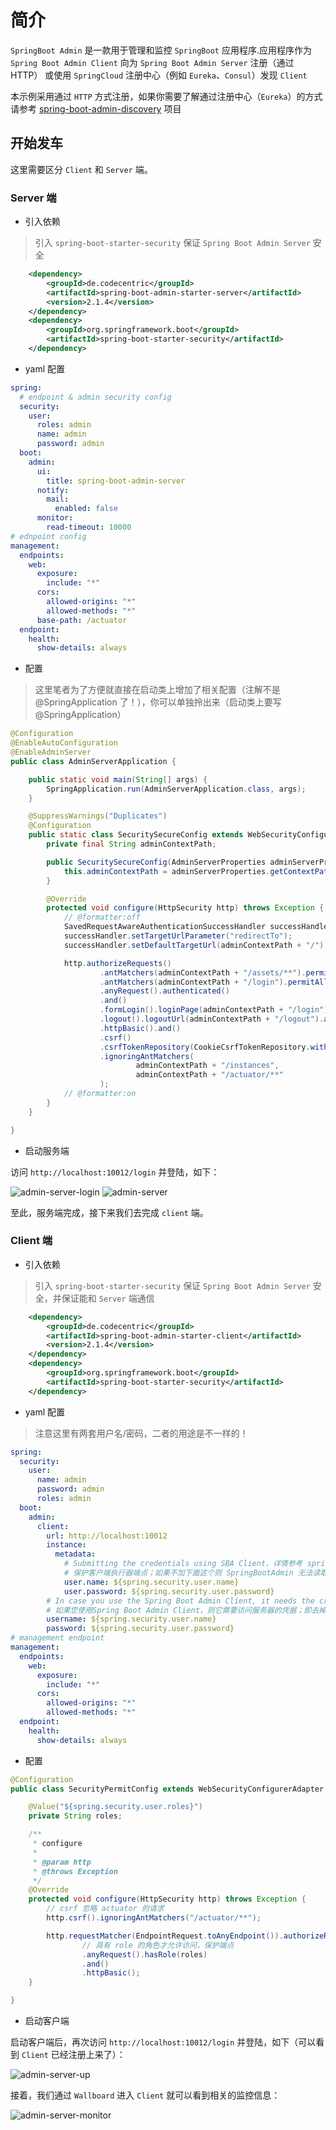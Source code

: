 # 简介

`SpringBoot Admin` 是一款用于管理和监控 `SpringBoot` 应用程序.应用程序作为 `Spring Boot Admin Client` 向为 `Spring Boot Admin Server` 注册（通过HTTP）
或使用 `SpringCloud` 注册中心（例如 `Eureka`、`Consul`）发现 `Client`

本示例采用通过 `HTTP` 方式注册，如果你需要了解通过注册中心（`Eureka`）的方式请参考 [spring-boot-admin-discovery](https://github.com/rexlin600/springboot-sutra-pavilion/tree/master/spring-boot-admin-discovery) 项目


## 开始发车

这里需要区分 `Client` 和 `Server` 端。

### Server 端

* 引入依赖

> 引入 `spring-boot-starter-security` 保证 `Spring Boot Admin Server` 安全

```xml
    <dependency>
        <groupId>de.codecentric</groupId>
        <artifactId>spring-boot-admin-starter-server</artifactId>
        <version>2.1.4</version>
    </dependency>
    <dependency>
        <groupId>org.springframework.boot</groupId>
        <artifactId>spring-boot-starter-security</artifactId>
    </dependency>
```

* yaml 配置

```yaml
spring:
  # endpoint & admin security config
  security:
    user:
      roles: admin
      name: admin
      password: admin
  boot:
    admin:
      ui:
        title: spring-boot-admin-server
      notify:
        mail:
          enabled: false
      monitor:
        read-timeout: 10000
# ednpoint config
management:
  endpoints:
    web:
      exposure:
        include: "*"
      cors:
        allowed-origins: "*"
        allowed-methods: "*"
      base-path: /actuator
  endpoint:
    health:
      show-details: always
```

* 配置

> 这里笔者为了方便就直接在启动类上增加了相关配置（注解不是 @SpringApplication 了！），你可以单独拎出来（启动类上要写 @SpringApplication）

```java
@Configuration
@EnableAutoConfiguration
@EnableAdminServer
public class AdminServerApplication {

    public static void main(String[] args) {
        SpringApplication.run(AdminServerApplication.class, args);
    }

    @SuppressWarnings("Duplicates")
    @Configuration
    public static class SecuritySecureConfig extends WebSecurityConfigurerAdapter {
        private final String adminContextPath;

        public SecuritySecureConfig(AdminServerProperties adminServerProperties) {
            this.adminContextPath = adminServerProperties.getContextPath();
        }

        @Override
        protected void configure(HttpSecurity http) throws Exception {
            // @formatter:off
            SavedRequestAwareAuthenticationSuccessHandler successHandler = new SavedRequestAwareAuthenticationSuccessHandler();
            successHandler.setTargetUrlParameter("redirectTo");
            successHandler.setDefaultTargetUrl(adminContextPath + "/");

            http.authorizeRequests()
                    .antMatchers(adminContextPath + "/assets/**").permitAll()
                    .antMatchers(adminContextPath + "/login").permitAll()
                    .anyRequest().authenticated()
                    .and()
                    .formLogin().loginPage(adminContextPath + "/login").successHandler(successHandler).and()
                    .logout().logoutUrl(adminContextPath + "/logout").and()
                    .httpBasic().and()
                    .csrf()
                    .csrfTokenRepository(CookieCsrfTokenRepository.withHttpOnlyFalse())
                    .ignoringAntMatchers(
                            adminContextPath + "/instances",
                            adminContextPath + "/actuator/**"
                    );
            // @formatter:on
        }
    }

}
```

* 启动服务端

访问 `http://localhost:10012/login` 并登陆，如下：

![admin-server-login](../images/admin/admin-server-login.jpg)
![admin-server](../images/admin/admin-server.jpg)

至此，服务端完成，接下来我们去完成 `client` 端。


### Client 端

* 引入依赖

> 引入 `spring-boot-starter-security` 保证 `Spring Boot Admin Server` 安全，并保证能和 `Server` 端通信

```xml
    <dependency>
        <groupId>de.codecentric</groupId>
        <artifactId>spring-boot-admin-starter-client</artifactId>
        <version>2.1.4</version>
    </dependency>
    <dependency>
        <groupId>org.springframework.boot</groupId>
        <artifactId>spring-boot-starter-security</artifactId>
    </dependency>
```

* yaml 配置

> 注意这里有两套用户名/密码，二者的用途是不一样的！

```yaml
spring:
  security:
    user:
      name: admin
      password: admin
      roles: admin
  boot:
    admin:
      client:
        url: http://localhost:10012
        instance:
          metadata:
            # Submitting the credentials using SBA Client，详情参考 spring-boot-admin 官方文档 5.2 节
            # 保护客户端执行器端点；如果不加下面这个则 SpringBootAdmin 无法读取到相关监控信息，SpringBootAdmin 界面中实例会变为 Down 状态
            user.name: ${spring.security.user.name}
            user.password: ${spring.security.user.password}
        # In case you use the Spring Boot Admin Client, it needs the credentials for accessing the server，详情参考 spring-boot-admin 官方文档 5.1 节
        # 如果您使用Spring Boot Admin Client，则它需要访问服务器的凭据；即去掉下面的配置无法在 SpringBootAdmin 中访问到应用，提示：Failed to register application as Application...
        username: ${spring.security.user.name}
        password: ${spring.security.user.password}
# management endpoint
management:
  endpoints:
    web:
      exposure:
        include: "*"
      cors:
        allowed-origins: "*"
        allowed-methods: "*"
  endpoint:
    health:
      show-details: always
```

* 配置

```java
@Configuration
public class SecurityPermitConfig extends WebSecurityConfigurerAdapter {

    @Value("${spring.security.user.roles}")
    private String roles;

    /**
     * configure
     *
     * @param http
     * @throws Exception
     */
    @Override
    protected void configure(HttpSecurity http) throws Exception {
        // csrf 忽略 actuator 的请求
        http.csrf().ignoringAntMatchers("/actuator/**");

        http.requestMatcher(EndpointRequest.toAnyEndpoint()).authorizeRequests()
                // 具有 role 的角色才允许访问，保护端点
                .anyRequest().hasRole(roles)
                .and()
                .httpBasic();
    }

}
```

* 启动客户端

启动客户端后，再次访问 `http://localhost:10012/login` 并登陆，如下（可以看到 `Client` 已经注册上来了）：

![admin-server-up](../images/admin/admin-server-up.jpg)

接着，我们通过 `Wallboard` 进入 `Client` 就可以看到相关的监控信息：

![admin-server-monitor](../images/admin/admin-server-monitor.jpg)

